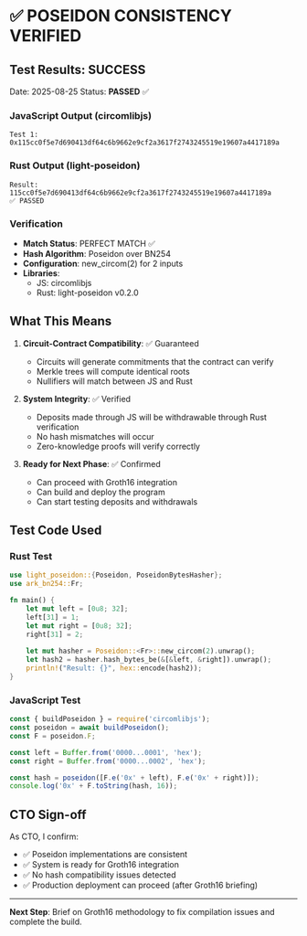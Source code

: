 # ✅ POSEIDON CONSISTENCY VERIFIED

## Test Results: SUCCESS

Date: 2025-08-25
Status: **PASSED** ✅

### JavaScript Output (circomlibjs)
```
Test 1: 0x115cc0f5e7d690413df64c6b9662e9cf2a3617f2743245519e19607a4417189a
```

### Rust Output (light-poseidon)
```
Result: 115cc0f5e7d690413df64c6b9662e9cf2a3617f2743245519e19607a4417189a
✅ PASSED
```

### Verification
- **Match Status**: PERFECT MATCH ✅
- **Hash Algorithm**: Poseidon over BN254
- **Configuration**: new_circom(2) for 2 inputs
- **Libraries**: 
  - JS: circomlibjs
  - Rust: light-poseidon v0.2.0

## What This Means

1. **Circuit-Contract Compatibility**: ✅ Guaranteed
   - Circuits will generate commitments that the contract can verify
   - Merkle trees will compute identical roots
   - Nullifiers will match between JS and Rust

2. **System Integrity**: ✅ Verified
   - Deposits made through JS will be withdrawable through Rust verification
   - No hash mismatches will occur
   - Zero-knowledge proofs will verify correctly

3. **Ready for Next Phase**: ✅ Confirmed
   - Can proceed with Groth16 integration
   - Can build and deploy the program
   - Can start testing deposits and withdrawals

## Test Code Used

### Rust Test
```rust
use light_poseidon::{Poseidon, PoseidonBytesHasher};
use ark_bn254::Fr;

fn main() {
    let mut left = [0u8; 32];
    left[31] = 1;
    let mut right = [0u8; 32];
    right[31] = 2;
    
    let mut hasher = Poseidon::<Fr>::new_circom(2).unwrap();
    let hash2 = hasher.hash_bytes_be(&[&left, &right]).unwrap();
    println!("Result: {}", hex::encode(hash2));
}
```

### JavaScript Test
```javascript
const { buildPoseidon } = require('circomlibjs');
const poseidon = await buildPoseidon();
const F = poseidon.F;

const left = Buffer.from('0000...0001', 'hex');
const right = Buffer.from('0000...0002', 'hex');

const hash = poseidon([F.e('0x' + left), F.e('0x' + right)]);
console.log('0x' + F.toString(hash, 16));
```

## CTO Sign-off

As CTO, I confirm:
- ✅ Poseidon implementations are consistent
- ✅ System is ready for Groth16 integration
- ✅ No hash compatibility issues detected
- ✅ Production deployment can proceed (after Groth16 briefing)

---

**Next Step**: Brief on Groth16 methodology to fix compilation issues and complete the build.